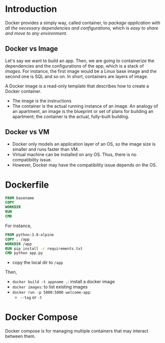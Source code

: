 # Introduction
Docker provides a simply way, called container, to _package application with all the necessary dependencies and configurations,_ which is _easy to share and move to any environment_. 

## Docker vs Image
Let's say we want to build an app. Then, we are going to containerize the dependencies and the configurations of the app, which is a stack of _images_. For instance, the first image would be a Linux base image and the second one is SQL and so on. In short, containers are layers of image.  

A Docker image is a read-only template that describes how to create a Docker container. 
- The image is the instructions 
- The container is the actual running instance of an image. 
An analogy of an apartment, an image is the blueprint or set of plans for building an apartment; the container is the actual, fully-built building.

## Docker vs VM
- Docker only models an application layer of an OS, so the image size is smaller and runs faster than VM. 
- Virtual machine can be installed on any OS. Thus, there is no compatibility issue.
- However, Docker may have the compatibility issue depends on the OS. 

# Dockerfile

```dockerfile
FROM basename
COPY
WORKDIR
RUN
CMD
```

For instance,
```dockerfile
FROM python:3.8-alpine
COPY . /app
WORKDIR /app
RUN pip install -r requirements.txt
CMD python app.py
```
- copy the local dir to `/app`

Then, 
- `docker build -t appname .`: install a docker image
- `docker images`: to list existing images
- `docker run -p 5000:5000 welcome-app`:
	- `--tag` or `-t`


# Docker Compose


Docker compose is for managing multiple containers that may interact between them.